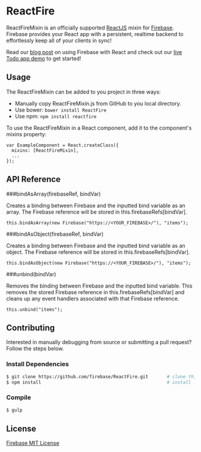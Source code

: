 # ReactFire

ReactFireMixin is an officially supported [ReactJS](http://facebook.github.io/react/) mixin
for [Firebase](http://www.firebase.com/). Firebase provides your React app with a
persistent, realtime backend to effortlessly keep all of your clients in sync!

Read our [blog post](https://firebase.com/blog/2014-05-01-using-firebase-with-react.html) on using Firebase with React and check out our [live Todo app demo](https://reactfiretodoapp.firebaseapp.com/) to get started!

## Usage

The ReactFireMixin can be added to you project in three ways:

* Manually copy ReactFireMixin.js from GitHub to you local directory.
* Use bower: `bower install ReactFire`
* Use npm: `npm install reactfire`

To use the ReactFireMixin in a React component, add it to the component's mixins property:

    var ExampleComponent = React.createClass({
      mixins: [ReactFireMixin],
      ...
    });

## API Reference

###bindAsArray(firebaseRef, bindVar)

Creates a binding between Firebase and the inputted bind variable as an array. The Firebase
reference will be stored in this.firebaseRefs[bindVar].

    this.bindAsArray(new Firebase("https://<YOUR_FIREBASE>/"), "items");

###bindAsObject(firebaseRef, bindVar)

Creates a binding between Firebase and the inputted bind variable as an object. The Firebase
reference will be stored in this.firebaseRefs[bindVar].

    this.bindAsObject(new Firebase("https://<YOUR_FIREBASE>/"), "items");

###unbind(bindVar)

Removes the binding between Firebase and the inputted bind variable. This removes the stored
Firebase reference in this.firebaseRefs[bindVar] and cleans up any event handlers associated
with that Firebase reference.

    this.unbind("items");

## Contributing

Interested in manually debugging from source or submitting a pull request? Follow the steps
below.

### Install Dependencies

```bash
$ git clone https://github.com/firebase/ReactFire.git       # clone this repository
$ npm install                                               # install local NPM build / test dependencies
```

### Compile

```bash
$ gulp
```

## License

[Firebase MIT License](http://firebase.mit-license.org)